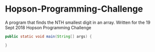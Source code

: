 # Hopson-Programming-Challenge
A program that finds the NTH smallest digit in an array. Written for the 19 Sept 2018 Hopson Programming Challenge

```java
public static void main(String[] args) {

}
```
